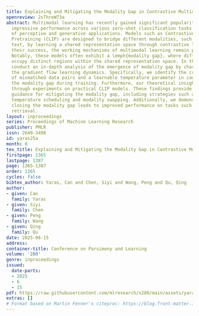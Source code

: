 ```yaml
---
title: Explaining and Mitigating the Modality Gap in Contrastive Multimodal Learning
openreview: 2sThreW73a
abstract: Multimodal learning has recently gained significant popularity, demonstrating
  impressive performance across various zero-shot classification tasks and a range
  of perceptive and generative applications. Models such as Contrastive Language–Image
  Pretraining (CLIP) are designed to bridge different modalities, such as images and
  text, by learning a shared representation space through contrastive learning. Despite
  their success, the working mechanisms of multimodal learning remain poorly understood.
  Notably, these models often exhibit a \emph{modality gap}, where different modalities
  occupy distinct regions within the shared representation space. In this work, we
  conduct an in-depth analysis of the emergence of modality gap by characterizing
  the gradient flow learning dynamics. Specifically, we identify the critical roles
  of mismatched data pairs and a learnable temperature parameter in causing and perpetuating
  the modality gap during training. Furthermore, our theoretical insights are validated
  through experiments on practical CLIP models. These findings provide principled
  guidance for mitigating the modality gap, including strategies such as appropriate
  temperature scheduling and modality swapping. Additionally, we demonstrate that
  closing the modality gap leads to improved performance on tasks such as image-text
  retrieval.
layout: inproceedings
series: Proceedings of Machine Learning Research
publisher: PMLR
issn: 2640-3498
id: yaras25a
month: 0
tex_title: Explaining and Mitigating the Modality Gap in Contrastive Multimodal Learning
firstpage: 1365
lastpage: 1387
page: 1365-1387
order: 1365
cycles: false
bibtex_author: Yaras, Can and Chen, Siyi and Wang, Peng and Qu, Qing
author:
- given: Can
  family: Yaras
- given: Siyi
  family: Chen
- given: Peng
  family: Wang
- given: Qing
  family: Qu
date: 2025-06-15
address:
container-title: Conference on Parsimony and Learning
volume: '280'
genre: inproceedings
issued:
  date-parts:
  - 2025
  - 6
  - 15
pdf: https://raw.githubusercontent.com/mlresearch/v280/main/assets/yaras25a/yaras25a.pdf
extras: []
# Format based on Martin Fenner's citeproc: https://blog.front-matter.io/posts/citeproc-yaml-for-bibliographies/
---
```

